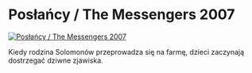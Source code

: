 Posłańcy / The Messengers 2007 
=============
[![Posłańcy / The Messengers 2007 ](http://vidos.pl/images/player.gif)](http://vidos.pl/poslancy-the-messengers-2007)

 Kiedy rodzina Solomonów przeprowadza się na farmę, dzieci zaczynają dostrzegać dziwne zjawiska.
